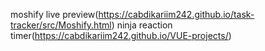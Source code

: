 moshify live preview(https://cabdikariim242.github.io/task-tracker/src/Moshify.html)
ninja reaction timer(https://cabdikariim242.github.io/VUE-projects/)
